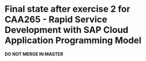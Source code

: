 # Final state after exercise 2 for CAA265 - Rapid Service Development with SAP Cloud Application Programming Model

**DO NOT MERGE IN MASTER**
